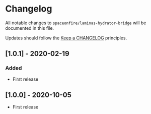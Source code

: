 # Changelog

All notable changes to `spaceonfire/laminas-hydrator-bridge` will be documented in this file.

Updates should follow the [Keep a CHANGELOG](http://keepachangelog.com/) principles.

<!--
## [X.Y.Z] - YYYY-MM-DD
### Added
- Nothing

### Deprecated
- Nothing

### Fixed
- Nothing

### Removed
- Nothing

### Security
- Nothing
-->

## [1.0.1] - 2020-02-19

### Added

- First release

## [1.0.0] - 2020-10-05

- First release

